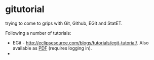# gitutorial

trying to come to grips with Git, Github, EGit and StatET.

Following a number of tutorials:
<ul>
<li>EGit - <a href='http://eclipsesource.com/blogs/tutorials/egit-tutorial/' target='_blank'>http://eclipsesource.com/blogs/tutorials/egit-tutorial/</a>. Also available as <a href='http://eclipsesource.com/en/about/contact-us/egit-tutorial-pdf-download/' target='_blank'>PDF</a> (requires logging in).
<li>
</ul>
